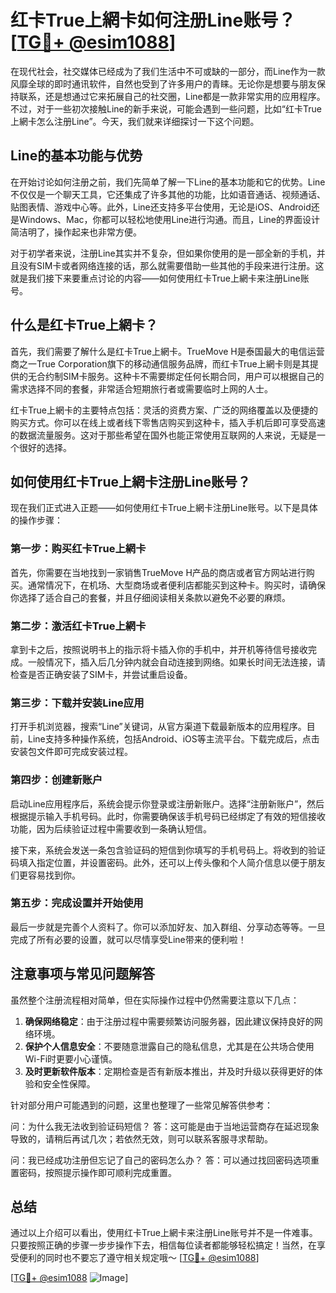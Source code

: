 # 红卡True上網卡如何注册Line账号？[[TG💪+ @esim1088](https://t.me/s/esim1088)]

在现代社会，社交媒体已经成为了我们生活中不可或缺的一部分，而Line作为一款风靡全球的即时通讯软件，自然也受到了许多用户的青睐。无论你是想要与朋友保持联系，还是想通过它来拓展自己的社交圈，Line都是一款非常实用的应用程序。不过，对于一些初次接触Line的新手来说，可能会遇到一些问题，比如“红卡True上網卡怎么注册Line”。今天，我们就来详细探讨一下这个问题。

## Line的基本功能与优势

在开始讨论如何注册之前，我们先简单了解一下Line的基本功能和它的优势。Line不仅仅是一个聊天工具，它还集成了许多其他的功能，比如语音通话、视频通话、贴图表情、游戏中心等。此外，Line还支持多平台使用，无论是iOS、Android还是Windows、Mac，你都可以轻松地使用Line进行沟通。而且，Line的界面设计简洁明了，操作起来也非常方便。

对于初学者来说，注册Line其实并不复杂，但如果你使用的是一部全新的手机，并且没有SIM卡或者网络连接的话，那么就需要借助一些其他的手段来进行注册。这就是我们接下来要重点讨论的内容——如何使用红卡True上網卡来注册Line账号。

## 什么是红卡True上網卡？

首先，我们需要了解什么是红卡True上網卡。TrueMove H是泰国最大的电信运营商之一True Corporation旗下的移动通信服务品牌，而红卡True上網卡则是其提供的无合约制SIM卡服务。这种卡不需要绑定任何长期合同，用户可以根据自己的需求选择不同的套餐，非常适合短期旅行者或需要临时上网的人士。

红卡True上網卡的主要特点包括：灵活的资费方案、广泛的网络覆盖以及便捷的购买方式。你可以在线上或者线下零售店购买到这种卡，插入手机后即可享受高速的数据流量服务。这对于那些希望在国外也能正常使用互联网的人来说，无疑是一个很好的选择。

## 如何使用红卡True上網卡注册Line账号？

现在我们正式进入正题——如何使用红卡True上網卡注册Line账号。以下是具体的操作步骤：

### 第一步：购买红卡True上網卡

首先，你需要在当地找到一家销售TrueMove H产品的商店或者官方网站进行购买。通常情况下，在机场、大型商场或者便利店都能买到这种卡。购买时，请确保你选择了适合自己的套餐，并且仔细阅读相关条款以避免不必要的麻烦。

### 第二步：激活红卡True上網卡

拿到卡之后，按照说明书上的指示将卡插入你的手机中，并开机等待信号接收完成。一般情况下，插入后几分钟内就会自动连接到网络。如果长时间无法连接，请检查是否正确安装了SIM卡，并尝试重启设备。

### 第三步：下载并安装Line应用

打开手机浏览器，搜索“Line”关键词，从官方渠道下载最新版本的应用程序。目前，Line支持多种操作系统，包括Android、iOS等主流平台。下载完成后，点击安装包文件即可完成安装过程。

### 第四步：创建新账户

启动Line应用程序后，系统会提示你登录或注册新账户。选择“注册新账户”，然后根据提示输入手机号码。此时，你需要确保该手机号码已经绑定了有效的短信接收功能，因为后续验证过程中需要收到一条确认短信。

接下来，系统会发送一条包含验证码的短信到你填写的手机号码上。将收到的验证码填入指定位置，并设置密码。此外，还可以上传头像和个人简介信息以便于朋友们更容易找到你。

### 第五步：完成设置并开始使用

最后一步就是完善个人资料了。你可以添加好友、加入群组、分享动态等等。一旦完成了所有必要的设置，就可以尽情享受Line带来的便利啦！

## 注意事项与常见问题解答

虽然整个注册流程相对简单，但在实际操作过程中仍然需要注意以下几点：

1. **确保网络稳定**：由于注册过程中需要频繁访问服务器，因此建议保持良好的网络环境。
2. **保护个人信息安全**：不要随意泄露自己的隐私信息，尤其是在公共场合使用Wi-Fi时更要小心谨慎。
3. **及时更新软件版本**：定期检查是否有新版本推出，并及时升级以获得更好的体验和安全性保障。

针对部分用户可能遇到的问题，这里也整理了一些常见解答供参考：

问：为什么我无法收到验证码短信？
答：这可能是由于当地运营商存在延迟现象导致的，请稍后再试几次；若依然无效，则可以联系客服寻求帮助。

问：我已经成功注册但忘记了自己的密码怎么办？
答：可以通过找回密码选项重置密码，按照提示操作即可顺利完成重置。

## 总结

通过以上介绍可以看出，使用红卡True上網卡来注册Line账号并不是一件难事。只要按照正确的步骤一步步操作下去，相信每位读者都能够轻松搞定！当然，在享受便利的同时也不要忘了遵守相关规定哦～ [[TG💪+ @esim1088](https://t.me/s/esim1088)]

[[TG💪+ @esim1088](https://t.me/s/esim1088) ![Image](https://i.postimg.cc/4NQfJmqS/Snipaste-2025-05-13-00-14-12.png)]